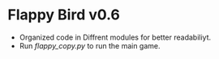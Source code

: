 # Flappy Bird v0.6
- Organized code in Diffrent modules for better readabiliyt.
- Run <i>flappy_copy.py</i> to run the main game.
